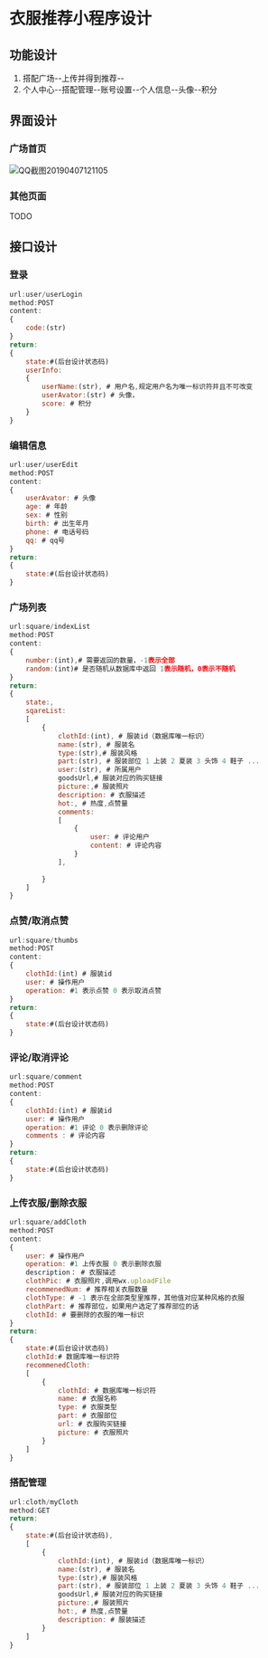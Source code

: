 # 衣服推荐小程序设计

## 功能设计

1. 搭配广场--上传并得到推荐--
2. 个人中心--搭配管理--账号设置--个人信息--头像--积分

## 界面设计

### 广场首页

![QQ截图20190407121105](C:\Users\ar45\Desktop\QQ截图20190407121105.jpg)

### 其他页面

TODO

## 接口设计

### 登录

```javascript
url:user/userLogin
method:POST
content:
{
    code:(str)
}
return:
{
    state:#(后台设计状态码)
    userInfo:
    {
        userName:(str), # 用户名,规定用户名为唯一标识符并且不可改变
        userAvator:(str) # 头像，
        score: # 积分
    }
}
```

### 编辑信息

```javascript
url:user/userEdit
method:POST
content:
{
    userAvator: # 头像
    age: # 年龄
    sex: # 性别
    birth: # 出生年月
    phone: # 电话号码
    qq: # qq号
}
return:
{
    state:#(后台设计状态码)
}
```



### 广场列表

```javascript
url:square/indexList
method:POST
content:
{
    number:(int),# 需要返回的数量，-1表示全部
    random:(int)# 是否随机从数据库中返回 1表示随机，0表示不随机
}
return:
{
    state:,
    sqareList:
    [
        {
            clothId:(int), # 服装id（数据库唯一标识）
            name:(str), # 服装名
            type:(str),# 服装风格
            part:(str), # 服装部位 1 上装 2 夏装 3 头饰 4 鞋子 ...
            user:(str), # 所属用户
            goodsUrl,# 服装对应的购买链接
            picture:,# 服装照片
            description: # 衣服描述
            hot:, # 热度,点赞量
            comments:
    		[
                {
                	user: # 评论用户
                    content: # 评论内容
            	}
            ],
            
        }
    ]
}
```

### 点赞/取消点赞

```javascript
url:square/thumbs
method:POST
content:
{
    clothId:(int) # 服装id
    user: # 操作用户
    operation: #1 表示点赞 0 表示取消点赞
}
return:
{
    state:#(后台设计状态码)
}
```

### 评论/取消评论

```javascript
url:square/comment
method:POST
content:
{
    clothId:(int) # 服装id
    user: # 操作用户
    operation: #1 评论 0 表示删除评论
    comments : # 评论内容
}
return:
{
    state:#(后台设计状态码)
}
```

### 上传衣服/删除衣服

```javascript
url:square/addCloth
method:POST
content:
{
    user: # 操作用户
    operation: #1 上传衣服 0 表示删除衣服
    description： # 衣服描述
    clothPic: # 衣服照片,调用wx.uploadFile
    recommenedNum: # 推荐相关衣服数量
    clothType: # -1 表示在全部类型里推荐，其他值对应某种风格的衣服
    clothPart: # 推荐部位，如果用户选定了推荐部位的话
    clothId: # 要删除的衣服的唯一标识
}
return:
{
    state:#(后台设计状态码)
    clothId:# 数据库唯一标识符
    recommenedCloth:
    [
        {
            clothId: # 数据库唯一标识符
            name: # 衣服名称
            type: # 衣服类型
            part: # 衣服部位
            url: # 衣服购买链接
            picture: # 衣服照片
        }
    ]
}
```

### 搭配管理

```javascript
url:cloth/myCloth
method:GET
return:
{
    state:#(后台设计状态码),
    [
        {
            clothId:(int), # 服装id（数据库唯一标识）
            name:(str), # 服装名
            type:(str),# 服装风格
            part:(str), # 服装部位 1 上装 2 夏装 3 头饰 4 鞋子 ...
            goodsUrl,# 服装对应的购买链接
            picture:,# 服装照片
            hot:, # 热度,点赞量
            description: # 服装描述
        }
    ]
}
```








